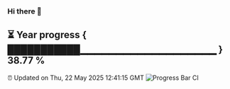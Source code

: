 ### Hi there 👋
⏳ Year progress { ███████████▁▁▁▁▁▁▁▁▁▁▁▁▁▁▁▁▁▁▁ } 38.77 %
---
⏰ Updated on Thu, 22 May 2025 12:41:15 GMT
![Progress Bar CI](https://github.com/liununu/liununu/workflows/Progress%20Bar%20CI/badge.svg)

